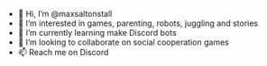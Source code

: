 - 👋 Hi, I’m @maxsaltonstall
- 👀 I’m interested in games, parenting, robots, juggling and stories
- 🌱 I’m currently learning make Discord bots
- 💞️ I’m looking to collaborate on social cooperation games
- 📫 Reach me on Discord

<!---
maxsaltonstall/maxsaltonstall is a ✨ special ✨ repository because its `README.md` (this file) appears on your GitHub profile.
You can click the Preview link to take a look at your changes.
--->
